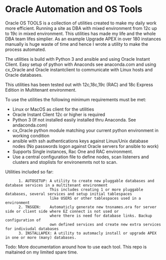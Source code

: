 # Oracle Automation and OS Tools

Oracle OS TOOLS is a collection of utilities created to make my daily work more efficient.
Running a site as DBA with mixed environment from 12c up to 19c in mixed environment.
This utilities has made my life and the whole DBA team lifes simplier. 
As an example Upgrade APEX in over 180 instances manually is huge waste of time and 
hence I wrote a utility to make the process automated.

The utilities is build with Python 3 and ansible and using Oracle Instant Client. 
Easy setup of python with Anaconds see anaconda.com and using cx_Oracle and 
Oracle instantclient to communicate with Linux hosts and Oracle databases.

This utilities has been tested out with 12c,18c,19c (RAC) and 18c Express Edition in Multitenant environment.

To use the utilities the following minimum requirements must be met:

* Linux or MacOS as client for the utilities
* Oracle Instant Client 12c or higher is required
* Python 3 (If not installed easily installed thru Anaconda. See andaconda.com) 
* cx_Oracle python module matching your current python environment in working condition
* ansible with ssh authentications keys against Linux/Unix database nodes (No passwords logon against Oracle servers for ansible to work)
* Supports Single instances, Rac One and RAC environment.
* Use a central configuration file to define nodes, scan listeners and clusters and stoplists for environemnts not to scan.

Utilities included so far:

          1. AUTOSETUP: A utility to create new pluggable databases and database services in a multitenant environment
                        This includes creating 1 or more pluggable databases, several services and setup initial tablespaces
                        like USERS or other tablespaces used in a environment
          2. TNSGEN:    Automaticly generate new tnsnames.ora for server side or client side where EZ connect is not used or
                        where there is need for database links. Backup configuration of
                        own defined services and create new extra services for indiviudal databases
          3. INSTALLAPEX: A utility to automacly install or upgrade APEX in one or more (many) databases. 
          

                       
Todo:
More documentation around how to use each tool. This repo is maitained on my limited spare time.
